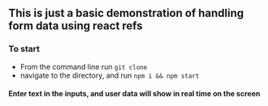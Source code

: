 ## This is just a basic demonstration of handling form data using react refs

### To start
* From the command line run ```git clone ```
* navigate to the directory, and run ```npm i && npm start```

#### Enter text in the inputs, and user data will show in real time on the screen
